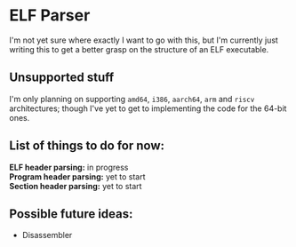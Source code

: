# ELF Parser

I'm not yet sure where exactly I want to go with this, but I'm currently just writing this to get a better grasp on the structure of an ELF executable.

## Unsupported stuff
I'm only planning on supporting `amd64`, `i386`, `aarch64`, `arm` and `riscv` architectures; though I've yet to get to implementing the code for the 64-bit ones.

## List of things to do for now:
**ELF header parsing:** in progress\
**Program header parsing:** yet to start\
**Section header parsing:** yet to start

## Possible future ideas:
- Disassembler


